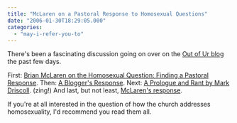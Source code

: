 ```yaml
---
title: "McLaren on a Pastoral Response to Homosexual Questions"
date: "2006-01-30T18:29:05.000"
categories: 
  - "may-i-refer-you-to"
---
```


There's been a fascinating discussion going on over on the [Out of Ur blog](http://blog.christianitytoday.com/outofur/) the past few days.

First: [Brian McLaren on the Homosexual Question: Finding a Pastoral Response](http://blog.christianitytoday.com/outofur/archives/2006/01/brian_mclaren_o.html). Then: [A Blogger's Response](http://blog.christianitytoday.com/outofur/archives/2006/01/brian_mclaren_o_1.html). Next: [A Prologue and Rant by Mark Driscoll](http://blog.christianitytoday.com/outofur/archives/2006/01/brian_mclaren_o_2.html). (zing!) And last, but not least, [McLaren's response](http://blog.christianitytoday.com/outofur/archives/2006/01/brian_mclaren_o_3.html).

If you're at all interested in the question of how the church addresses homosexuality, I'd recommend you read them all.
